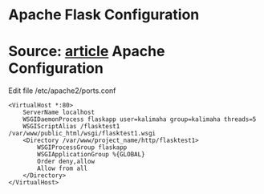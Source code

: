 Apache Flask Configuration
====
Source: [article](https://beagle.whoi.edu/redmine/projects/ibt/wiki/Deploying_Flask_Apps_with_Apache_and_Mod_WSGI)
Apache Configuration
========
Edit file /etc/apache2/ports.conf 
```script
<VirtualHost *:80>
    ServerName localhost
    WSGIDaemonProcess flaskapp user=kalimaha group=kalimaha threads=5
    WSGIScriptAlias /flasktest1 /var/www/public_html/wsgi/flasktest1.wsgi
    <Directory /var/www/project_name/http/flasktest1>
        WSGIProcessGroup flaskapp
        WSGIApplicationGroup %{GLOBAL}
        Order deny,allow
        Allow from all
    </Directory>
</VirtualHost>
```
